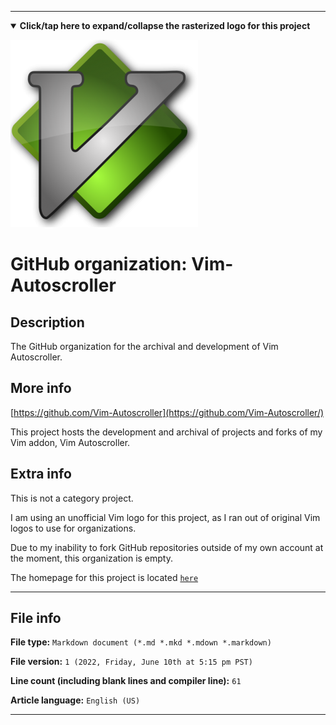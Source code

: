 
***

<!--
<details><summary><b lang="en">Click/tap here to expand/collapse the vectorized logo for this project</b></summary>

![MediaWiki_2003.svg failed to load. The file may be missing or corrupt. Check the file path for errors first.](/AdditionalInfo/2/Vim-Autoscroller/MediaWiki_2003.svg)

</details>
!-->

<details open><summary><b lang="en">Click/tap here to expand/collapse the rasterized logo for this project</b></summary>

![vim-icon-300x300.png failed to load. The file may be missing or corrupt. Check the file path for errors first.](/AdditionalInfo/2/Vim-Autoscroller/vim-icon-300x300.png)

</details>

# GitHub organization: Vim-Autoscroller

## Description

The GitHub organization for the archival and development of Vim Autoscroller.

## More info

[https://github.com/Vim-Autoscroller](https://github.com/Vim-Autoscroller/)

This project hosts the development and archival of projects and forks of my Vim addon, Vim Autoscroller.

## Extra info

This is not a category project.

I am using an unofficial Vim logo for this project, as I ran out of original Vim logos to use for organizations.

<!--
As of 2022, May 27th, I don't have any projects that use for this organization yet.
!-->

Due to my inability to fork GitHub repositories outside of my own account at the moment, this organization is empty.

The homepage for this project is located [`here`](https://github.com/seanpm2001/Vim-Autoscroller/)

<!--
There is no current home repository for this project.
!-->

***

## File info

**File type:** `Markdown document (*.md *.mkd *.mdown *.markdown)`

**File version:** `1 (2022, Friday, June 10th at 5:15 pm PST)`

**Line count (including blank lines and compiler line):** `61`

**Article language:** `English (US)`

***
